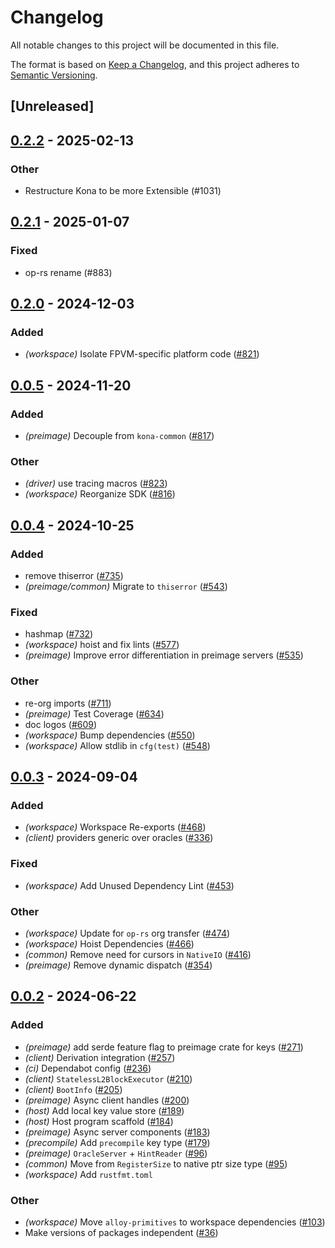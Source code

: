 # Changelog
All notable changes to this project will be documented in this file.

The format is based on [Keep a Changelog](https://keepachangelog.com/en/1.0.0/),
and this project adheres to [Semantic Versioning](https://semver.org/spec/v2.0.0.html).

## [Unreleased]

## [0.2.2](https://github.com/op-rs/kona/compare/kona-preimage-v0.2.1...kona-preimage-v0.2.2) - 2025-02-13

### Other

- Restructure Kona to be more Extensible (#1031)

## [0.2.1](https://github.com/op-rs/kona/compare/kona-preimage-v0.2.0...kona-preimage-v0.2.1) - 2025-01-07

### Fixed

- op-rs rename (#883)

## [0.2.0](https://github.com/op-rs/kona/compare/kona-preimage-v0.1.0...kona-preimage-v0.2.0) - 2024-12-03

### Added

- *(workspace)* Isolate FPVM-specific platform code ([#821](https://github.com/op-rs/kona/pull/821))

## [0.0.5](https://github.com/op-rs/kona/compare/kona-preimage-v0.0.4...kona-preimage-v0.0.5) - 2024-11-20

### Added

- *(preimage)* Decouple from `kona-common` ([#817](https://github.com/op-rs/kona/pull/817))

### Other

- *(driver)* use tracing macros ([#823](https://github.com/op-rs/kona/pull/823))
- *(workspace)* Reorganize SDK ([#816](https://github.com/op-rs/kona/pull/816))

## [0.0.4](https://github.com/op-rs/kona/compare/kona-preimage-v0.0.3...kona-preimage-v0.0.4) - 2024-10-25

### Added

- remove thiserror ([#735](https://github.com/op-rs/kona/pull/735))
- *(preimage/common)* Migrate to `thiserror` ([#543](https://github.com/op-rs/kona/pull/543))

### Fixed

- hashmap ([#732](https://github.com/op-rs/kona/pull/732))
- *(workspace)* hoist and fix lints ([#577](https://github.com/op-rs/kona/pull/577))
- *(preimage)* Improve error differentiation in preimage servers ([#535](https://github.com/op-rs/kona/pull/535))

### Other

- re-org imports ([#711](https://github.com/op-rs/kona/pull/711))
- *(preimage)* Test Coverage ([#634](https://github.com/op-rs/kona/pull/634))
- doc logos ([#609](https://github.com/op-rs/kona/pull/609))
- *(workspace)* Bump dependencies ([#550](https://github.com/op-rs/kona/pull/550))
- *(workspace)* Allow stdlib in `cfg(test)` ([#548](https://github.com/op-rs/kona/pull/548))

## [0.0.3](https://github.com/op-rs/kona/compare/kona-preimage-v0.0.2...kona-preimage-v0.0.3) - 2024-09-04

### Added
- *(workspace)* Workspace Re-exports ([#468](https://github.com/op-rs/kona/pull/468))
- *(client)* providers generic over oracles ([#336](https://github.com/op-rs/kona/pull/336))

### Fixed
- *(workspace)* Add Unused Dependency Lint ([#453](https://github.com/op-rs/kona/pull/453))

### Other
- *(workspace)* Update for `op-rs` org transfer ([#474](https://github.com/op-rs/kona/pull/474))
- *(workspace)* Hoist Dependencies ([#466](https://github.com/op-rs/kona/pull/466))
- *(common)* Remove need for cursors in `NativeIO` ([#416](https://github.com/op-rs/kona/pull/416))
- *(preimage)* Remove dynamic dispatch ([#354](https://github.com/op-rs/kona/pull/354))

## [0.0.2](https://github.com/op-rs/kona/compare/kona-preimage-v0.0.1...kona-preimage-v0.0.2) - 2024-06-22

### Added
- *(preimage)* add serde feature flag to preimage crate for keys ([#271](https://github.com/op-rs/kona/pull/271))
- *(client)* Derivation integration ([#257](https://github.com/op-rs/kona/pull/257))
- *(ci)* Dependabot config ([#236](https://github.com/op-rs/kona/pull/236))
- *(client)* `StatelessL2BlockExecutor` ([#210](https://github.com/op-rs/kona/pull/210))
- *(client)* `BootInfo` ([#205](https://github.com/op-rs/kona/pull/205))
- *(preimage)* Async client handles ([#200](https://github.com/op-rs/kona/pull/200))
- *(host)* Add local key value store ([#189](https://github.com/op-rs/kona/pull/189))
- *(host)* Host program scaffold ([#184](https://github.com/op-rs/kona/pull/184))
- *(preimage)* Async server components ([#183](https://github.com/op-rs/kona/pull/183))
- *(precompile)* Add `precompile` key type ([#179](https://github.com/op-rs/kona/pull/179))
- *(preimage)* `OracleServer` + `HintReader` ([#96](https://github.com/op-rs/kona/pull/96))
- *(common)* Move from `RegisterSize` to native ptr size type ([#95](https://github.com/op-rs/kona/pull/95))
- *(workspace)* Add `rustfmt.toml`

### Other
- *(workspace)* Move `alloy-primitives` to workspace dependencies ([#103](https://github.com/op-rs/kona/pull/103))
- Make versions of packages independent ([#36](https://github.com/op-rs/kona/pull/36))
